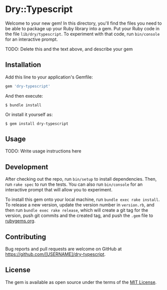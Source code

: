 # Dry::Typescript


Welcome to your new gem! In this directory, you'll find the files you need to be able to package up your Ruby library into a gem. Put your Ruby code in the file `lib/dry/typescript`. To experiment with that code, run `bin/console` for an interactive prompt.

TODO: Delete this and the text above, and describe your gem

## Installation

Add this line to your application's Gemfile:

```ruby
gem 'dry-typescript'
```

And then execute:

    $ bundle install

Or install it yourself as:

    $ gem install dry-typescript

## Usage

TODO: Write usage instructions here

## Development

After checking out the repo, run `bin/setup` to install dependencies. Then, run `rake spec` to run the tests. You can also run `bin/console` for an interactive prompt that will allow you to experiment.

To install this gem onto your local machine, run `bundle exec rake install`. To release a new version, update the version number in `version.rb`, and then run `bundle exec rake release`, which will create a git tag for the version, push git commits and the created tag, and push the `.gem` file to [rubygems.org](https://rubygems.org).

## Contributing

Bug reports and pull requests are welcome on GitHub at https://github.com/[USERNAME]/dry-typescript.

## License

The gem is available as open source under the terms of the [MIT License](https://opensource.org/licenses/MIT).
